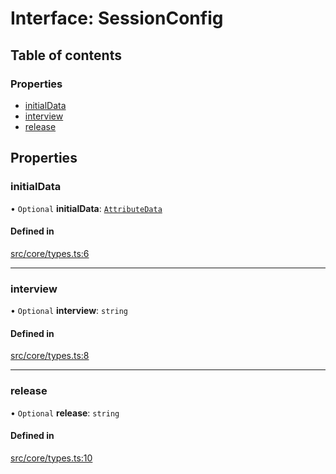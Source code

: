 # Interface: SessionConfig

## Table of contents

### Properties

- [initialData](../wiki/SessionConfig#initialdata)
- [interview](../wiki/SessionConfig#interview)
- [release](../wiki/SessionConfig#release)

## Properties

### initialData

• `Optional` **initialData**: [`AttributeData`](../wiki/Exports#attributedata)

#### Defined in

[src/core/types.ts:6](https://github.com/decisively-io/interview-sdk/blob/8da077f/src/core/types.ts#L6)

___

### interview

• `Optional` **interview**: `string`

#### Defined in

[src/core/types.ts:8](https://github.com/decisively-io/interview-sdk/blob/8da077f/src/core/types.ts#L8)

___

### release

• `Optional` **release**: `string`

#### Defined in

[src/core/types.ts:10](https://github.com/decisively-io/interview-sdk/blob/8da077f/src/core/types.ts#L10)
